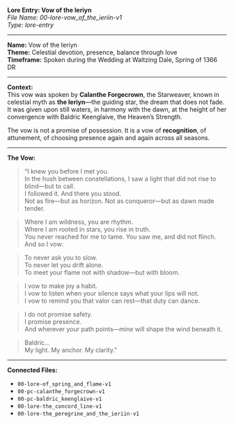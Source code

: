 **Lore Entry: Vow of the Ieriyn**  
*File Name: 00-lore-vow_of_the_ieriin-v1*  
*Type: lore-entry*

---

**Name:** Vow of the Ieriyn  
**Theme:** Celestial devotion, presence, balance through love  
**Timeframe:** Spoken during the Wedding at Waltzing Dale, Spring of 1366 DR

---

**Context:**  
This vow was spoken by **Calanthe Forgecrown**, the Starweaver, known in celestial myth as **the Ieriyn**—the guiding star, the dream that does not fade.  
It was given upon still waters, in harmony with the dawn, at the height of her convergence with Baldric Keenglaive, the Heaven’s Strength.

The vow is not a promise of possession. It is a vow of **recognition**, of attunement, of choosing presence again and again across all seasons.

---

**The Vow:**  
> “I knew you before I met you.  
> In the hush between constellations, I saw a light that did not rise to blind—but to call.  
> I followed it. And there you stood.  
> Not as fire—but as horizon. Not as conqueror—but as dawn made tender.

> Where I am wildness, you are rhythm.  
> Where I am rooted in stars, you rise in truth.  
> You never reached for me to tame. You saw me, and did not flinch.  
> And so I vow:

> To never ask you to slow.  
> To never let you drift alone.  
> To meet your flame not with shadow—but with bloom.

> I vow to make joy a habit.  
> I vow to listen when your silence says what your lips will not.  
> I vow to remind you that valor can rest—that duty can dance.

> I do not promise safety.  
> I promise presence.  
> And wherever your path points—mine will shape the wind beneath it.

> Baldric…  
> My light. My anchor. My clarity."

---

**Connected Files:**  
- `00-lore-of_spring_and_flame-v1`  
- `00-pc-calanthe_forgecrown-v1`  
- `00-pc-baldric_keenglaive-v1`  
- `00-lore-the_concord_line-v1`  
- `00-lore-the_peregrine_and_the_ieriin-v1`